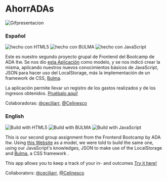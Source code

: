 # AhorrADAs

![Gifpresentacion](https://media.giphy.com/media/ZCN6F3FAkwsyOGU2RS/giphy.gif)

<a name="spanish_version"></a>
### Español

![hecho con HTML5](https://img.shields.io/badge/hecho%20con-HTML5-orange)
![hecho con BULMA](https://img.shields.io/badge/hecho%20con-BULMA-aquamarine)
![hecho con JavaScript](https://img.shields.io/badge/hecho%20con-JavaScript-yellow)

Este es nuestro segundo proyecto grupal de Frontend del Bootcamp de ADA Itw. Se nos dio [esta Aplicación](https://frontend-proyecto-ahorradas.adaitw.org/) como modelo, y se nos indicó crear la misma, aplicando nuestros nuevos conocimientos básicos de JavaScript, JSON para hacer uso del LocalStorage, más la implementación de un framework de CSS, [Bulma](https://bulma.io/).

La aplicación permite llevar un registro de los gastos realizados y de los ingresos obtenidos.
[Pruébalo aquí!]() 

Colaboradoras:
    [@ceciliarr](https://github.com/ceciliarr), [@Celinesco](https://github.com/Celinesco)



<a name="english_version"></a>
### English

![Build with HTML5](https://img.shields.io/badge/build%20with-HTML5-orange)
![Build with BULMA](https://img.shields.io/badge/build%20with-BULMA-aquamarine)
![Build with JavaScript](https://img.shields.io/badge/build%20with-JavaScript-yellow)

This is our second group assignment from the Frontend Bootcamp by ADA Itw. Using [this Website](https://frontend-proyecto-ahorradas.adaitw.org/) as a model, we were told to build the same one, using our JavaScript's knowledges, JSON to make use of the LocalStorage and [Bulma](https://bulma.io/), a CSS framework . 


This app allows you to keep a track of your in- and outcomes 
[Try it here!]() 

Collaborators:
     [@ceciliarr](https://github.com/ceciliarr), [@Celinesco](https://github.com/Celinesco)
